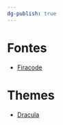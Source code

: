 ```yaml
---
dg-publish: true
---
```


# Fontes

- [Firacode](https://github.com/tonsky/FiraCode/wiki/Linux-instructions#installing-with-a-package-manager)

# Themes

- [Dracula](https://draculatheme.com/)
